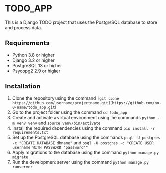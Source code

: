 # TODO_APP

This is a Django TODO project that uses the PostgreSQL database to store and process data.

## Requirements

- Python 3.8 or higher
- Django 3.2 or higher
- PostgreSQL 13 or higher
- Psycopg2 2.9 or higher

## Installation

1. Clone the repository using the command `[git clone https://github.com/username/projectname.git](https://github.com/no-0-name/todo_app.git)`
2. Go to the project folder using the command `cd todo_app`
3. Create and activate a virtual environment using the commands `python -m venv venv` and `source venv/bin/activate`
4. Install the required dependencies using the command `pip install -r requirements.txt`
5. Set up the PostgreSQL database using the commands `psql -U postgres -c "CREATE DATABASE dbname"` and `psql -U postgres -c "CREATE USER username WITH PASSWORD 'password'"`
6. Apply migrations to the database using the command `python manage.py migrate`
7. Run the development server using the command `python manage.py runserver`
